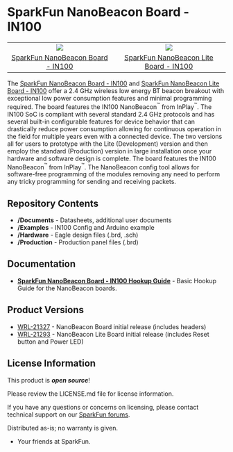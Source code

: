 SparkFun NanoBeacon Board - IN100
====================================
<table class="table table-hover table-striped table-bordered">
  <tr align="center">
    <td><a href="https://www.sparkfun.com/products/21327"><img src="https://cdn.sparkfun.com/assets/parts/2/1/1/2/3/21327-SparkFun_NanoBeacon_Board_-_IN100-01.jpg"></a></td>
    <td><a href="https://www.sparkfun.com/products/21293"><img src="https://cdn.sparkfun.com/assets/parts/2/1/0/7/8/21293-SparkFun_NanoBeacon_Lite_Board_-_IN100-01.jpg"></a></td>
   </tr>
   <tr align="center">
    <td><a href="https://www.sparkfun.com/products/21327">SparkFun NanoBeacon Board - IN100</a></td>
    <td><a href="https://www.sparkfun.com/products/21293">SparkFun NanoBeacon Lite Board - IN100
   </tr>
</table>

The [SparkFun NanoBeacon Board - IN100](https://www.sparkfun.com/products/21327) and [SparkFun NanoBeacon Lite Board - IN100](https://www.sparkfun.com/products/21293) offer a 2.4 GHz wireless low energy BT beacon breakout with exceptional low power consumption features and minimal programming required. The board features the IN100 NanoBeacon<sup>&trade;</sup> from InPlay<sup>&trade;</sup>. The IN100 SoC is compliant with several standard 2.4 GHz protocols and has several built-in configurable features for device behavior that can drastically reduce power consumption allowing for continuous operation in the field for multiple years even with a connected device. The two versions all for users to prototype with the Lite (Development) version and then employ the standard (Production) version in large installation once your hardware and software design is complete. The board features the IN100 NanoBeacon<sup>&trade;</sup> from InPlay<sup>&trade;</sup>. The NanoBeacon config tool allows for software-free programming of the modules removing any need to perform any tricky programming for sending and receiving packets.

Repository Contents
-------------------

* **/Documents** - Datasheets, additional user documents
* **/Examples** - IN100 Config and Arduino example
* **/Hardware** - Eagle design files (.brd, .sch)
* **/Production** - Production panel files (.brd)

Documentation
--------------
* **[SparkFun NanoBeacon Board - IN100 Hookup Guide](https://learn.sparkfun.com/tutorials/sparkfun-nanobeacon-board---in100-hookup-guide)** - Basic Hookup Guide for the NanoBeacon boards.

Product Versions
-----------------

* [WRL-21327](https://www.sparkfun.com/products/21327) - NanoBeacon Board initial release (includes headers)
* [WRL-21293](https://www.sparkfun.com/products/21293) - NanoBeacon Lite Board initial release (includes Reset button and Power LED)

License Information
-------------------

This product is _**open source**_! 

Please review the LICENSE.md file for license information. 

If you have any questions or concerns on licensing, please contact technical support on our [SparkFun forums](https://forum.sparkfun.com/viewforum.php?f=152).

Distributed as-is; no warranty is given.

- Your friends at SparkFun.

